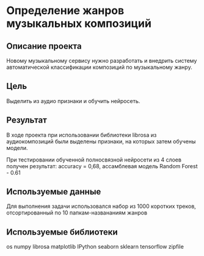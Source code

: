 # Определение жанров музыкальных композиций

## Описание проекта

Новому музыкальному сервису нужно разработать и внедрить систему автоматической классификации композиций по музыкальному жанру.<br/>

## Цель

Выделить из аудио признаки и обучить нейросеть.<br/>

## Результат

В ходе проекта при использовании библиотеки librosa из аудиокомпозиций были выделены признаки, на которых затем обучены модели. <br/>

При тестировании обученной полносвязной нейросети из 4 слоев получен результат: accuracy = 0,68, ассамблевая модель Random Forest - 0.61

## Используемые данные

Для выполнения задачи использовался набор из 1000 коротких треков, отсортированный по 10 папкам-названаниям жанров

## Используемые библиотеки

os
numpy
librosa
matplotlib
IPython
seaborn
sklearn
tensorflow
zipfile
